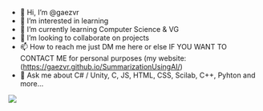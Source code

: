 - 👋 Hi, I’m @gaezvr
- 👀 I’m interested in learning
- 🌱 I’m currently learning Computer Science & VG
- 💞️ I’m looking to collaborate on projects
- 📫 How to reach me just DM me here or else IF YOU WANT TO CONTACT ME for personal purposes (my website:(https://gaezvr.github.io/SummarizationUsingAI/)
- 💬 Ask me about C# / Unity, C, JS, HTML, CSS, Scilab, C++, Pyhton and more...

<img src="https://github-readme-stats.vercel.app/api/top-langs?username=gaezvr"/>
<!---
gaezvr/gaezvr is a ✨ special ✨ repository because its `README.md` (this file) appears on your GitHub profile.
You can click the Preview link to take a look at your changes.
--->

